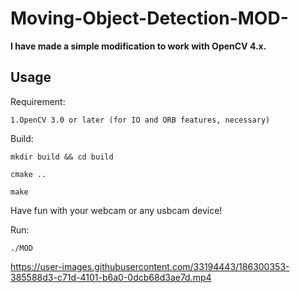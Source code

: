 # Moving-Object-Detection-MOD-

**I have made a simple modification to work with OpenCV 4.x.**

## Usage

Requirement:

	1.OpenCV 3.0 or later (for IO and ORB features, necessary)


Build:

```
mkdir build && cd build

cmake ..

make
```

  Have fun with your webcam or any usbcam device!

Run:

```
./MOD
```

https://user-images.githubusercontent.com/33194443/186300353-385588d3-c71d-4101-b6a0-0dcb68d3ae7d.mp4

